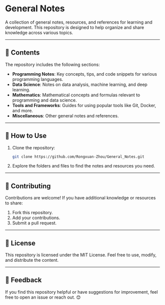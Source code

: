 # General Notes

A collection of general notes, resources, and references for learning and development. This repository is designed to help organize and share knowledge across various topics.

---

## 📂 **Contents**

The repository includes the following sections:
- **Programming Notes**: Key concepts, tips, and code snippets for various programming languages.
- **Data Science**: Notes on data analysis, machine learning, and deep learning.
- **Mathematics**: Mathematical concepts and formulas relevant to programming and data science.
- **Tools and Frameworks**: Guides for using popular tools like Git, Docker, and more.
- **Miscellaneous**: Other general notes and references.

---

## 🚀 **How to Use**

1. Clone the repository:
   ```bash
   git clone https://github.com/Rongxuan-Zhou/General_Notes.git
   ```
2. Explore the folders and files to find the notes and resources you need.

---

## 🤝 **Contributing**

Contributions are welcome! If you have additional knowledge or resources to share:
1. Fork this repository.
2. Add your contributions.
3. Submit a pull request.

---

## 📄 **License**

This repository is licensed under the MIT License. Feel free to use, modify, and distribute the content.

---

## 🌟 **Feedback**

If you find this repository helpful or have suggestions for improvement, feel free to open an issue or reach out. 😊
